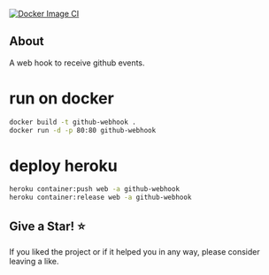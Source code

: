 [![Docker Image CI](https://github.com/wellingtonpoll/Github.Webhook/actions/workflows/docker-image.yml/badge.svg)](https://github.com/wellingtonpoll/Github.Webhook/actions/workflows/docker-image.yml)

## About

<!-- A description of the package and where one can find more documentation -->
A web hook to receive github events.

# run on docker
```sh
docker build -t github-webhook .
docker run -d -p 80:80 github-webhook
```

# deploy heroku
```sh
heroku container:push web -a github-webhook
heroku container:release web -a github-webhook
```

## Give a Star! :star:
If you liked the project or if it helped you in any way, please consider leaving a like.